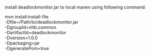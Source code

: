 install deadlockmonitor.jar to local maven using following command:

mvn install:install-file \
    -Dfile=/Path/to/deadlockmonitor.jar \
    -DgroupId=nhb.common \
    -DartifactId=deadlockmonitor \
    -Dversion=1.0.0 \
    -Dpackaging=jar \
    -DgeneratePom=true